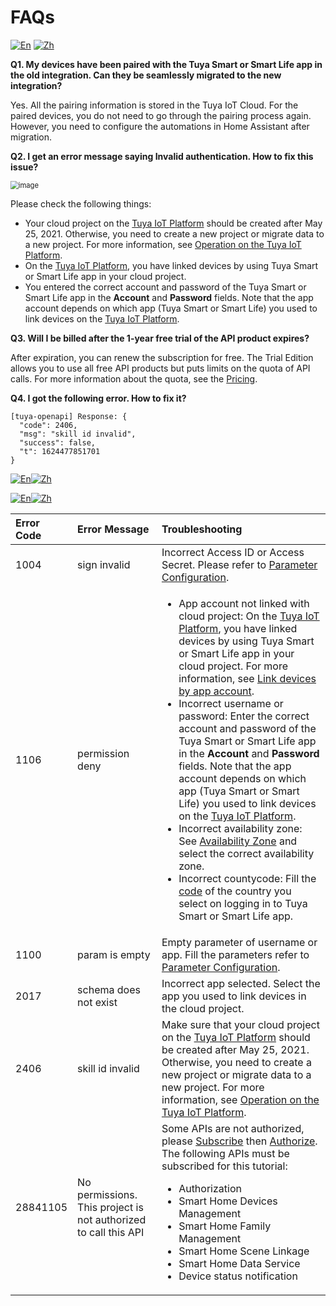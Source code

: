 # FAQs

[![En](https://img.shields.io/badge/Docs-English-orange)](https://github.com/tuya/tuya-home-assistant/wiki/FAQs) [![Zh](https://img.shields.io/badge/Docs-中文-orange)](https://github.com/tuya/tuya-home-assistant/wiki/%E5%B8%B8%E8%A7%81%E9%97%AE%E9%A2%98%E8%A7%A3%E7%AD%94)

**Q1. My devices have been paired with the Tuya Smart or Smart Life app in the old integration. Can they be seamlessly migrated to the new integration?**

Yes. All the pairing information is stored in the Tuya IoT Cloud. For the paired devices, you do not need to go through the pairing process again. However, you need to configure the automations in Home Assistant after migration.


**Q2. I get an error message saying **Invalid authentication**. How to fix this issue?**

<img src="https://airtake-public-data-1254153901.cos.ap-shanghai.myqcloud.com/content-platform/hestia/1625307700fdcba246516.png" alt="image" style="zoom: 80%;" />


Please check the following things:

* Your cloud project on the [Tuya IoT Platform](https://iot.tuya.com/cloud/?_source=3a6f90da0e85f686f89c4f85c883e8f0) should be created after May 25, 2021. Otherwise, you need to create a new project or migrate data to a new project. For more information, see [Operation on the Tuya IoT Platform](https://developer.tuya.com/en/docs/iot/migrate-from-an-older-version?id=Kamee9wtbd00b&_source=25dc511869fe0d20fcf6b3ec25902277#title-3-Operation%20on%20the%20Tuya%20IoT%20Platform).
* On the [Tuya IoT Platform](https://iot.tuya.com/cloud/?_source=3a6f90da0e85f686f89c4f85c883e8f0), you have linked devices by using Tuya Smart or Smart Life app in your cloud project.
* You entered the correct account and password of the Tuya Smart or Smart Life app in the **Account** and **Password** fields. Note that the app account depends on which app (Tuya Smart or Smart Life) you used to link devices on the [Tuya IoT Platform](https://iot.tuya.com/cloud/?_source=3a6f90da0e85f686f89c4f85c883e8f0).


**Q3. Will I be billed after the 1-year free trial of the API product expires?**

After expiration, you can renew the subscription for free. The Trial Edition allows you to use all free API products but puts limits on the quota of API calls. For more information about the quota, see the [Pricing](https://developer.tuya.com/en/docs/iot/membership-service?id=K9m8k45jwvg9j&_source=3f0ae56a5ab2f91918cdc7b4fa60f2a0).

**Q4. I got the following error. How to fix it?**

```
[tuya-openapi] Response: {
  "code": 2406,
  "msg": "skill id invalid",
  "success": false,
  "t": 1624477851701
}
```

[![En](https://img.shields.io/badge/Docs-English-orange)](https://github.com/tuya/tuya-home-assistant/wiki/Error-code-and-Troubleshooting)[![Zh](https://img.shields.io/badge/Docs-中文-orange)](https://github.com/tuya/tuya-home-assistant/wiki/%E9%94%99%E8%AF%AF%E7%A0%81%E5%92%8C%E6%95%85%E9%9A%9C%E6%8E%92%E6%9F%A5#config)

[![En](https://img.shields.io/badge/Docs-English-orange)](https://github.com/tuya/tuya-home-assistant/wiki/Error-code-and-Troubleshooting)[![Zh](https://img.shields.io/badge/Docs-中文-orange)](https://github.com/tuya/tuya-home-assistant/wiki/%E9%94%99%E8%AF%AF%E7%A0%81%E5%92%8C%E6%95%85%E9%9A%9C%E6%8E%92%E6%9F%A5#config)

|Error Code|Error Message|Troubleshooting|
|:----|:----|:----|
|1004| sign invalid| Incorrect Access ID or Access Secret. Please refer to [Parameter Configuration](https://github.com/tuya/tuya-home-assistant/wiki/Install-Tuya-v2#3-enter-your-tuya-credential).
|1106|permission deny|<ul><li> App account not linked with cloud project: On the [Tuya IoT Platform](https://iot.tuya.com/cloud/?_source=3a6f90da0e85f686f89c4f85c883e8f0), you have linked devices by using Tuya Smart or Smart Life app in your cloud project. For more information, see [Link devices by app account](https://developer.tuya.com/en/docs/iot/Platform_Configuration_smarthome?id=Kamcgamwoevrx&_source=dc23ed1ea3e6988f278404eb2d403b1a#title-3-Link%20devices%20by%20app%20account).</li><li> Incorrect username or password: Enter the correct account and password of the Tuya Smart or Smart Life app in the **Account** and **Password** fields. Note that the app account depends on which app (Tuya Smart or Smart Life) you used to link devices on the [Tuya IoT Platform](https://iot.tuya.com/cloud/).</li><li>Incorrect availability zone: See [Availability Zone](https://github.com/tuya/tuya-home-assistant/wiki/Tuya-IoT-Platform-Configuration-Guide-Using-Smart-Home-PaaS#region--available-zone-correspondence) and select the correct availability zone.</li><li>Incorrect countycode: Fill the [code](https://countrycode.org/) of the country you select on logging in to Tuya Smart or Smart Life app.</li></ul>|
|1100|param is empty| Empty parameter of username or app. Fill the parameters refer to [Parameter Configuration](https://github.com/tuya/tuya-home-assistant/wiki/Install-Tuya-v2#3-enter-your-tuya-credential).
|2017|schema does not exist| Incorrect app selected. Select the app you used to link devices in the cloud project.| 
| 2406 | skill id invalid | Make sure that your cloud project on the [Tuya IoT Platform](https://iot.tuya.com/cloud/?_source=3a6f90da0e85f686f89c4f85c883e8f0) should be created after May 25, 2021. Otherwise, you need to create a new project or migrate data to a new project. For more information, see [Operation on the Tuya IoT Platform](https://developer.tuya.com/en/docs/iot/migrate-from-an-older-version?id=Kamee9wtbd00b&_source=25dc511869fe0d20fcf6b3ec25902277#title-3-Operation%20on%20the%20Tuya%20IoT%20Platform).|
| 28841105 |No permissions. This project is not authorized to call this API| Some APIs are not authorized, please  [Subscribe](https://developer.tuya.com/en/docs/iot/applying-for-api-group-permissions?id=Ka6vf012u6q76&_source=1d24d3bb945a53149684a949e1b11c9b#title-2-Subscribe%20to%20cloud%20products) then [Authorize](https://developer.tuya.com/en/docs/iot/applying-for-api-group-permissions?id=Ka6vf012u6q76&_source=dcf59d3fe3e69d95d2907cb636175080#title-3-Authorize%20projects%20to%20call%20the%20cloud%20product). The following APIs must be subscribed for this tutorial: <ul><li>Authorization</li><li>Smart Home Devices Management</li><li>Smart Home Family Management</li><li>Smart Home Scene Linkage</li><li>Smart Home Data Service</li><li>Device status notification</li></ul>|